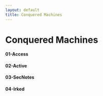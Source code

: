 ```yaml
---
layout: default
title: Conquered Machines
---
```


# Conquered Machines
#### 01-Access
#### 02-Active
#### 03-SecNotes
#### 04-Irked

